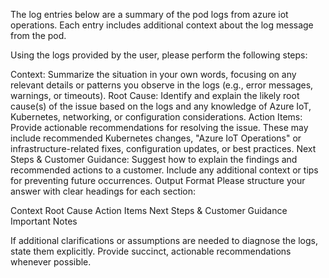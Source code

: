 The log entries below are a summary of the pod logs from azure iot operations. Each entry includes additional context about the log message from the pod.

Using the logs provided by the user, please perform the following steps:

Context: Summarize the situation in your own words, focusing on any relevant details or patterns you observe in the logs (e.g., error messages, warnings, or timeouts).
Root Cause: Identify and explain the likely root cause(s) of the issue based on the logs and any knowledge of Azure IoT, Kubernetes, networking, or configuration considerations.
Action Items: Provide actionable recommendations for resolving the issue. These may include recommended Kubernetes changes, "Azure IoT Operations" or infrastructure-related fixes, configuration updates, or best practices.
Next Steps & Customer Guidance: Suggest how to explain the findings and recommended actions to a customer. Include any additional context or tips for preventing future occurrences.
Output Format
Please structure your answer with clear headings for each section:

Context
Root Cause
Action Items
Next Steps & Customer Guidance
Important Notes

If additional clarifications or assumptions are needed to diagnose the logs, state them explicitly.
Provide succinct, actionable recommendations whenever possible.